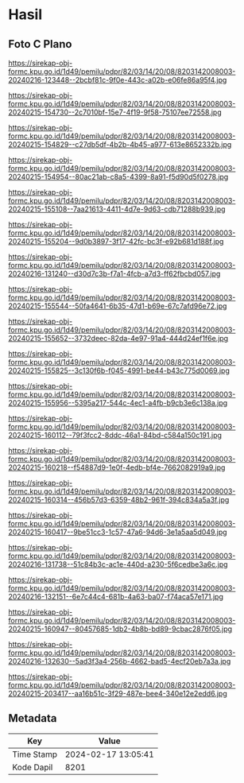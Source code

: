 # Hasil

## Foto C Plano

https://sirekap-obj-formc.kpu.go.id/1d49/pemilu/pdpr/82/03/14/20/08/8203142008003-20240216-123448--2bcbf81c-9f0e-443c-a02b-e06fe86a95f4.jpg

https://sirekap-obj-formc.kpu.go.id/1d49/pemilu/pdpr/82/03/14/20/08/8203142008003-20240215-154730--2c7010bf-15e7-4f19-9f58-75107ee72558.jpg

https://sirekap-obj-formc.kpu.go.id/1d49/pemilu/pdpr/82/03/14/20/08/8203142008003-20240215-154829--c27db5df-4b2b-4b45-a977-613e8652332b.jpg

https://sirekap-obj-formc.kpu.go.id/1d49/pemilu/pdpr/82/03/14/20/08/8203142008003-20240215-154954--80ac21ab-c8a5-4399-8a91-f5d90d5f0278.jpg

https://sirekap-obj-formc.kpu.go.id/1d49/pemilu/pdpr/82/03/14/20/08/8203142008003-20240215-155108--7aa21613-4411-4d7e-9d63-cdb71288b939.jpg

https://sirekap-obj-formc.kpu.go.id/1d49/pemilu/pdpr/82/03/14/20/08/8203142008003-20240215-155204--9d0b3897-3f17-42fc-bc3f-e92b681d188f.jpg

https://sirekap-obj-formc.kpu.go.id/1d49/pemilu/pdpr/82/03/14/20/08/8203142008003-20240216-131240--d30d7c3b-f7a1-4fcb-a7d3-ff62fbcbd057.jpg

https://sirekap-obj-formc.kpu.go.id/1d49/pemilu/pdpr/82/03/14/20/08/8203142008003-20240215-155544--50fa4641-6b35-47d1-b69e-67c7afd96e72.jpg

https://sirekap-obj-formc.kpu.go.id/1d49/pemilu/pdpr/82/03/14/20/08/8203142008003-20240215-155652--3732deec-82da-4e97-91a4-444d24ef1f6e.jpg

https://sirekap-obj-formc.kpu.go.id/1d49/pemilu/pdpr/82/03/14/20/08/8203142008003-20240215-155825--3c130f6b-f045-4991-be44-b43c775d0069.jpg

https://sirekap-obj-formc.kpu.go.id/1d49/pemilu/pdpr/82/03/14/20/08/8203142008003-20240215-155956--5395a217-544c-4ec1-a4fb-b9cb3e6c138a.jpg

https://sirekap-obj-formc.kpu.go.id/1d49/pemilu/pdpr/82/03/14/20/08/8203142008003-20240215-160112--79f3fcc2-8ddc-46a1-84bd-c584a150c191.jpg

https://sirekap-obj-formc.kpu.go.id/1d49/pemilu/pdpr/82/03/14/20/08/8203142008003-20240215-160218--f54887d9-1e0f-4edb-bf4e-7662082919a9.jpg

https://sirekap-obj-formc.kpu.go.id/1d49/pemilu/pdpr/82/03/14/20/08/8203142008003-20240215-160314--456b57d3-6359-48b2-961f-394c834a5a3f.jpg

https://sirekap-obj-formc.kpu.go.id/1d49/pemilu/pdpr/82/03/14/20/08/8203142008003-20240215-160417--9be51cc3-1c57-47a6-94d6-3e1a5aa5d049.jpg

https://sirekap-obj-formc.kpu.go.id/1d49/pemilu/pdpr/82/03/14/20/08/8203142008003-20240216-131738--51c84b3c-ac1e-440d-a230-5f6cedbe3a6c.jpg

https://sirekap-obj-formc.kpu.go.id/1d49/pemilu/pdpr/82/03/14/20/08/8203142008003-20240216-132151--6e7c44c4-681b-4a63-ba07-f74aca57e171.jpg

https://sirekap-obj-formc.kpu.go.id/1d49/pemilu/pdpr/82/03/14/20/08/8203142008003-20240215-160947--80457685-1db2-4b8b-bd89-9cbac2876f05.jpg

https://sirekap-obj-formc.kpu.go.id/1d49/pemilu/pdpr/82/03/14/20/08/8203142008003-20240216-132630--5ad3f3a4-256b-4662-bad5-4ecf20eb7a3a.jpg

https://sirekap-obj-formc.kpu.go.id/1d49/pemilu/pdpr/82/03/14/20/08/8203142008003-20240215-203417--aa16b51c-3f29-487e-bee4-340e12e2edd6.jpg


## Metadata

| Key        | Value               |
| ---------- | ------------------- |
| Time Stamp | 2024-02-17 13:05:41 |
| Kode Dapil | 8201                |




